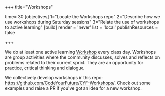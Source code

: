 +++
title="Workshops"

time= 30
[objectives]
1="Locate the Workshops repo"
2="Describe how we use workshops during Saturday sessions"
3="Relate the use of workshops to active learning"
[build]
  render = 'never'
  list = 'local'
  publishResources = false

+++

We do at least one active learning [Workshop](https://github.com/CodeYourFuture/CYF-Workshops/) every class day. Workshops are group activities where the community discusses, solves and reflects on problems related to their current sprint. They are an opportunity for practice, critical thinking and dialogue.

We collectively develop workshops in this repo: https://github.com/CodeYourFuture/CYF-Workshops/. Check out some examples and raise a PR if you've got an idea for a new workshop.
